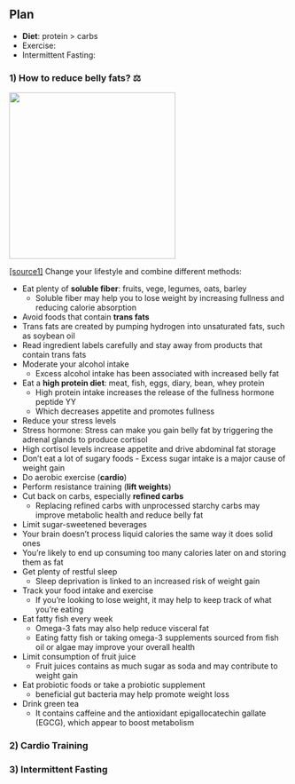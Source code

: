 ## Plan
- **Diet**: protein > carbs 
- Exercise:
- Intermittent Fasting:

### 1) How to reduce belly fats? ⚖️
<img src="https://fieldoffitness.com/wp-content/uploads/2018/05/Fotolia_59528226_Subscription_Monthly_M.jpg" width="300"/>

[[source1]](https://www.healthline.com/nutrition/20-tips-to-lose-belly-fat) Change your lifestyle and combine different methods:
- Eat plenty of **soluble fiber**: fruits, vege, legumes, oats, barley
  - Soluble fiber may help you to lose weight by increasing fullness and reducing calorie absorption 
- Avoid foods that contain **trans fats**
 - Trans fats are created by pumping hydrogen into unsaturated fats, such as soybean oil 
 - Read ingredient labels carefully and stay away from products that contain trans fats
- Moderate your alcohol intake
  - Excess alcohol intake has been associated with increased belly fat 
- Eat a **high protein diet**: meat, fish, eggs, diary, bean, whey protein
  - High protein intake increases the release of the fullness hormone peptide YY
  - Which decreases appetite and promotes fullness 
- Reduce your stress levels
 - Stress hormone: Stress can make you gain belly fat by triggering the adrenal glands to produce cortisol
 - High cortisol levels increase appetite and drive abdominal fat storage  
- Don’t eat a lot of sugary foods - Excess sugar intake is a major cause of weight gain 
- Do aerobic exercise (**cardio**)
- Perform resistance training (**lift weights**)
- Cut back on carbs, especially **refined carbs**  
  - Replacing refined carbs with unprocessed starchy carbs may improve metabolic health and reduce belly fat
- Limit sugar-sweetened beverages
 - Your brain doesn’t process liquid calories the same way it does solid ones 
 - You’re likely to end up consuming too many calories later on and storing them as fat
- Get plenty of restful sleep
  - Sleep deprivation is linked to an increased risk of weight gain 
- Track your food intake and exercise
  - If you’re looking to lose weight, it may help to keep track of what you’re eating
- Eat fatty fish every week
  - Omega-3 fats may also help reduce visceral fat 
  - Eating fatty fish or taking omega-3 supplements sourced from fish oil or algae may improve your overall health
- Limit consumption of fruit juice
  - Fruit juices contains as much sugar as soda and may contribute to weight gain
- Eat probiotic foods or take a probiotic supplement
  - beneficial gut bacteria may help promote weight loss 
- Drink green tea
  - It contains caffeine and the antioxidant epigallocatechin gallate (EGCG), which appear to boost metabolism

### 2) Cardio Training


### 3) Intermittent Fasting 




